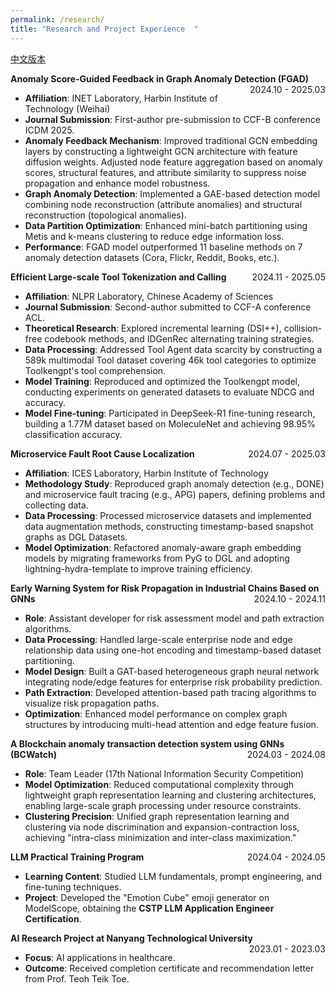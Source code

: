 ```yaml
---
permalink: /research/
title: "Research and Project Experience  "
---
```

[中文版本](/zjs.github.io/research_zh/)

**Anomaly Score-Guided Feedback  in Graph Anomaly Detection (FGAD)** <span style="float:right;">2024.10 - 2025.03</span>  
- **Affiliation**: INET Laboratory, Harbin Institute of Technology (Weihai)  
- **Journal Submission**: First-author pre-submission to CCF-B conference ICDM 2025.  
- **Anomaly Feedback Mechanism**: Improved traditional GCN embedding layers by constructing a lightweight GCN architecture with feature diffusion weights. Adjusted node feature aggregation based on anomaly scores, structural features, and attribute similarity to suppress noise propagation and enhance model robustness.  
- **Graph Anomaly Detection**: Implemented a GAE-based detection model combining node reconstruction (attribute anomalies) and structural reconstruction (topological anomalies).  
- **Data Partition Optimization**: Enhanced mini-batch partitioning using Metis and k-means clustering to reduce edge information loss.  
- **Performance**: FGAD model outperformed 11 baseline methods on 7 anomaly detection datasets (Cora, Flickr, Reddit, Books, etc.).  

**Efficient Large-scale Tool Tokenization and Calling** <span style="float:right;">2024.11 - 2025.05</span>  
- **Affiliation**: NLPR Laboratory, Chinese Academy of Sciences
- **Journal Submission**: Second-author submitted to CCF-A conference ACL.  
- **Theoretical Research**: Explored incremental learning (DSI++), collision-free codebook methods, and IDGenRec alternating training strategies.  
- **Data Processing**: Addressed Tool Agent data scarcity by constructing a 589k multimodal Tool dataset covering 46k tool categories to optimize Toolkengpt's tool comprehension.  
- **Model Training**: Reproduced and optimized the Toolkengpt model, conducting experiments on generated datasets to evaluate NDCG and accuracy.  
- **Model Fine-tuning**: Participated in DeepSeek-R1 fine-tuning research, building a 1.77M dataset based on MoleculeNet and achieving 98.95% classification accuracy.  

**Microservice Fault Root Cause Localization** <span style="float:right;">2024.07 - 2025.03</span>  
- **Affiliation**: ICES Laboratory, Harbin Institute of Technology  
- **Methodology Study**: Reproduced graph anomaly detection (e.g., DONE) and microservice fault tracing (e.g., APG) papers, defining problems and collecting data.  
- **Data Processing**: Processed microservice datasets and implemented data augmentation methods, constructing timestamp-based snapshot graphs as DGL Datasets.  
- **Model Optimization**: Refactored anomaly-aware graph embedding models by migrating frameworks from PyG to DGL and adopting lightning-hydra-template to improve training efficiency.  

**Early Warning System for Risk Propagation in Industrial Chains Based on GNNs** <span style="float:right;">2024.10 - 2024.11</span>  
- **Role**: Assistant developer for risk assessment model and path extraction algorithms.  
- **Data Processing**: Handled large-scale enterprise node and edge relationship data using one-hot encoding and timestamp-based dataset partitioning.  
- **Model Design**: Built a GAT-based heterogeneous graph neural network integrating node/edge features for enterprise risk probability prediction.  
- **Path Extraction**: Developed attention-based path tracing algorithms to visualize risk propagation paths.  
- **Optimization**: Enhanced model performance on complex graph structures by introducing multi-head attention and edge feature fusion.  

**A Blockchain anomaly transaction detection system using GNNs (BCWatch)** <span style="float:right;">2024.03 - 2024.08</span>  
- **Role**: Team Leader (17th National Information Security Competition)  
- **Model Optimization**: Reduced computational complexity through lightweight graph representation learning and clustering architectures, enabling large-scale graph processing under resource constraints.  
- **Clustering Precision**: Unified graph representation learning and clustering via node discrimination and expansion-contraction loss, achieving "intra-class minimization and inter-class maximization."  

**LLM Practical Training Program** <span style="float:right;">2024.04 - 2024.05</span>  
- **Learning Content**: Studied LLM fundamentals, prompt engineering, and fine-tuning techniques.  
- **Project**: Developed the "Emotion Cube" emoji generator on ModelScope, obtaining the **CSTP LLM Application Engineer Certification**.  

**AI Research Project at Nanyang Technological University** <span style="float:right;">2023.01 - 2023.03</span>  
- **Focus**: AI applications in healthcare.  
- **Outcome**: Received completion certificate and recommendation letter from Prof. Teoh Teik Toe.  
